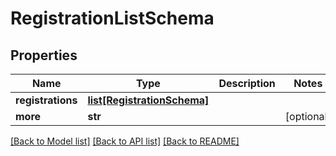 # RegistrationListSchema

## Properties
Name | Type | Description | Notes
------------ | ------------- | ------------- | -------------
**registrations** | [**list[RegistrationSchema]**](RegistrationSchema.md) |  | 
**more** | **str** |  | [optional] 

[[Back to Model list]](../README.md#documentation-for-models) [[Back to API list]](../README.md#documentation-for-api-endpoints) [[Back to README]](../README.md)

